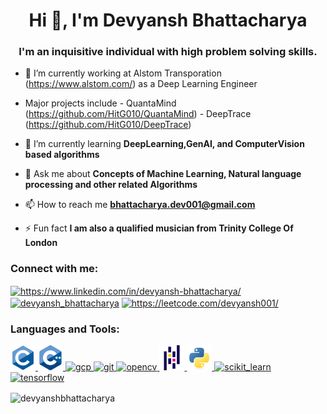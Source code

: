 <h1 align="center">Hi 👋, I'm Devyansh Bhattacharya</h1>
<h3 align="center">I'm an inquisitive individual with high problem solving skills.</h3>

- 🔭 I’m currently working at Alstom Transporation (https://www.alstom.com/) as a Deep Learning Engineer
- Major projects include - QuantaMind (https://github.com/HitG010/QuantaMind)
                         - DeepTrace  (https://github.com/HitG010/DeepTrace)

- 🌱 I’m currently learning **DeepLearning,GenAI, and ComputerVision based algorithms**

- 💬 Ask me about **Concepts of Machine Learning, Natural language processing and other related Algorithms**

- 📫 How to reach me **bhattacharya.dev001@gmail.com**

- ⚡ Fun fact **I am also a qualified musician from Trinity College Of London**

<h3 align="left">Connect with me:</h3>
<p align="left">
<a href="https://linkedin.com/in/https://www.linkedin.com/in/devyansh-bhattacharya/" target="blank"><img align="center" src="https://raw.githubusercontent.com/rahuldkjain/github-profile-readme-generator/master/src/images/icons/Social/linked-in-alt.svg" alt="https://www.linkedin.com/in/devyansh-bhattacharya/" height="30" width="40" /></a>
<a href="https://instagram.com/devyansh_bhattacharya" target="blank"><img align="center" src="https://raw.githubusercontent.com/rahuldkjain/github-profile-readme-generator/master/src/images/icons/Social/instagram.svg" alt="devyansh_bhattacharya" height="30" width="40" /></a>
<a href="https://www.leetcode.com/https://leetcode.com/devyansh001/" target="blank"><img align="center" src="https://raw.githubusercontent.com/rahuldkjain/github-profile-readme-generator/master/src/images/icons/Social/leet-code.svg" alt="https://leetcode.com/devyansh001/" height="30" width="40" /></a>
</p>

<h3 align="left">Languages and Tools:</h3>
<p align="left"> <a href="https://www.cprogramming.com/" target="_blank" rel="noreferrer"> <img src="https://raw.githubusercontent.com/devicons/devicon/master/icons/c/c-original.svg" alt="c" width="40" height="40"/> </a> <a href="https://www.w3schools.com/cpp/" target="_blank" rel="noreferrer"> <img src="https://raw.githubusercontent.com/devicons/devicon/master/icons/cplusplus/cplusplus-original.svg" alt="cplusplus" width="40" height="40"/> </a> <a href="https://cloud.google.com" target="_blank" rel="noreferrer"> <img src="https://www.vectorlogo.zone/logos/google_cloud/google_cloud-icon.svg" alt="gcp" width="40" height="40"/> </a> <a href="https://git-scm.com/" target="_blank" rel="noreferrer"> <img src="https://www.vectorlogo.zone/logos/git-scm/git-scm-icon.svg" alt="git" width="40" height="40"/> </a> <a href="https://opencv.org/" target="_blank" rel="noreferrer"> <img src="https://www.vectorlogo.zone/logos/opencv/opencv-icon.svg" alt="opencv" width="40" height="40"/> </a> <a href="https://pandas.pydata.org/" target="_blank" rel="noreferrer"> <img src="https://raw.githubusercontent.com/devicons/devicon/2ae2a900d2f041da66e950e4d48052658d850630/icons/pandas/pandas-original.svg" alt="pandas" width="40" height="40"/> </a> <a href="https://www.python.org" target="_blank" rel="noreferrer"> <img src="https://raw.githubusercontent.com/devicons/devicon/master/icons/python/python-original.svg" alt="python" width="40" height="40"/> </a> <a href="https://scikit-learn.org/" target="_blank" rel="noreferrer"> <img src="https://upload.wikimedia.org/wikipedia/commons/0/05/Scikit_learn_logo_small.svg" alt="scikit_learn" width="40" height="40"/> </a> <a href="https://www.tensorflow.org" target="_blank" rel="noreferrer"> <img src="https://www.vectorlogo.zone/logos/tensorflow/tensorflow-icon.svg" alt="tensorflow" width="40" height="40"/> </a> </p>

<p><img align="center" src="https://github-readme-stats.vercel.app/api/top-langs?username=devyanshbhattacharya&show_icons=true&locale=en&layout=compact" alt="devyanshbhattacharya" /></p>

